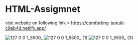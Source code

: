 # HTML-Assigmnet
visit website on following link = https://comforting-tanuki-c9eb4d.netlify.app/

![127 0 0 1_5500_](https://user-images.githubusercontent.com/123485448/216587801-d9729cac-e710-4f00-a4c6-08624751e8f3.png)
![127 0 0 1_5500_ (1)](https://user-images.githubusercontent.com/123485448/216587865-04cd7b6f-b51e-44e7-b211-64652e2eb2dc.png)
![127 0 0 1_5500_ (3)](https://user-images.githubusercontent.com/123485448/216587911-26cfc338-bf49-413d-9d2f-2f7d542b8a39.png)

